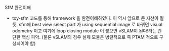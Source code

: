 SfM 완전이해
- toy-sfm 코드를 통해 framework 을 완전이해하였다. 이 역시 앞으로 큰 자산이 될 듯. sfm에 best view select part 가 using sequential image 로 바뀌면 visual odometry 이고 여기에 loop closing module 이 붙으면 vSLAM이 된다!라는 간단한 핵심 파악. (물론 vSLAM의 경우 실제 모듈은 병렬적으로 즉 PTAM 적으로 구성되어야 함)